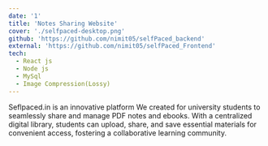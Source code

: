 ```yaml
---
date: '1'
title: 'Notes Sharing Website'
cover: './selfpaced-desktop.png'
github: 'https://github.com/nimit05/selfPaced_backend'
external: 'https://github.com/nimit05/selfPaced_Frontend'
tech:
  - React js
  - Node js
  - MySql
  - Image Compression(Lossy)
---
```


Seflpaced.in is an innovative platform We created for university students to seamlessly share and manage PDF notes and ebooks. With a centralized digital library, students can upload, share, and save essential materials for convenient access, fostering a collaborative learning community.
